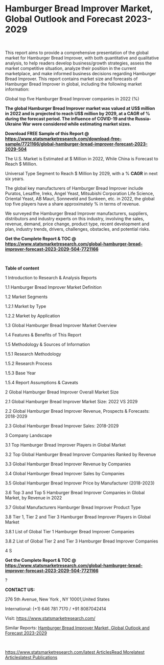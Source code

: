 <h1>Hamburger Bread Improver Market, Global Outlook and Forecast 2023-2029</h1><br/><p>This report aims to provide a comprehensive presentation of the global market for Hamburger Bread Improver, with both quantitative and qualitative analysis, to help readers develop business/growth strategies, assess the market competitive situation, analyze their position in the current marketplace, and make informed business decisions regarding Hamburger Bread Improver. This report contains market size and forecasts of Hamburger Bread Improver in global, including the following market information:</p>
 
 
 
 <p>Global top five Hamburger Bread Improver companies in 2022 (%)</p>
 
 
 
 <p><strong>The global Hamburger Bread Improver market was valued at US$ million in 2022 and is projected to reach US$ million by 2029, at a <strong>CAGR</strong> of % during the forecast period. The influence of COVID-19 and the Russia-Ukraine War were considered while estimating market sizes.</strong></p>
 
 
 
 <p><strong>Download FREE Sample of this Report @ <a href="https://www.statsmarketresearch.com/download-free-sample/7721166/global-hamburger-bread-improver-forecast-2023-2029-504">https://www.statsmarketresearch.com/download-free-sample/7721166/global-hamburger-bread-improver-forecast-2023-2029-504</a></strong></p>
 
 
 
 <p>The U.S. Market is Estimated at $ Million in 2022, While China is Forecast to Reach $ Million.</p>
 
 
 
 <p>Universal Type Segment to Reach $ Million by 2029, with a % <strong>CAGR</strong> in next six years.</p>
 
 
 
 <p>The global key manufacturers of Hamburger Bread Improver include Puratos, Lesaffre, Ireks, Angel Yeast, Mitsubishi Corporation Life Science, Oriental Yeast, AB Mauri, Sonneveld and Sunkeen, etc. in 2022, the global top five players have a share approximately % in terms of revenue.</p>
 
 
 
 <p>We surveyed the Hamburger Bread Improver manufacturers, suppliers, distributors and industry experts on this industry, involving the sales, revenue, demand, price change, product type, recent development and plan, industry trends, drivers, challenges, obstacles, and potential risks.</p>
 
 
 
 <div><b>Get the Complete Report & TOC @ <a href="https://www.statsmarketresearch.com/global-hamburger-bread-improver-forecast-2023-2029-504-7721166">https://www.statsmarketresearch.com/global-hamburger-bread-improver-forecast-2023-2029-504-7721166</a></b></div>
 
 
 
 <p><br />
 
 <b>Table of content</b></p>
 
 
 
 <p>1 Introduction to Research & Analysis Reports<br />
 
 1.1 Hamburger Bread Improver Market Definition<br />
 
 1.2 Market Segments<br />
 
 1.2.1 Market by Type<br />
 
 1.2.2 Market by Application<br />
 
 1.3 Global Hamburger Bread Improver Market Overview<br />
 
 1.4 Features & Benefits of This Report<br />
 
 1.5 Methodology & Sources of Information<br />
 
 1.5.1 Research Methodology<br />
 
 1.5.2 Research Process<br />
 
 1.5.3 Base Year<br />
 
 1.5.4 Report Assumptions & Caveats<br />
 
 2 Global Hamburger Bread Improver Overall Market Size<br />
 
 2.1 Global Hamburger Bread Improver Market Size: 2022 VS 2029<br />
 
 2.2 Global Hamburger Bread Improver Revenue, Prospects & Forecasts: 2018-2029<br />
 
 2.3 Global Hamburger Bread Improver Sales: 2018-2029<br />
 
 3 Company Landscape<br />
 
 3.1 Top Hamburger Bread Improver Players in Global Market<br />
 
 3.2 Top Global Hamburger Bread Improver Companies Ranked by Revenue<br />
 
 3.3 Global Hamburger Bread Improver Revenue by Companies<br />
 
 3.4 Global Hamburger Bread Improver Sales by Companies<br />
 
 3.5 Global Hamburger Bread Improver Price by Manufacturer (2018-2023)<br />
 
 3.6 Top 3 and Top 5 Hamburger Bread Improver Companies in Global Market, by Revenue in 2022<br />
 
 3.7 Global Manufacturers Hamburger Bread Improver Product Type<br />
 
 3.8 Tier 1, Tier 2 and Tier 3 Hamburger Bread Improver Players in Global Market<br />
 
 3.8.1 List of Global Tier 1 Hamburger Bread Improver Companies<br />
 
 3.8.2 List of Global Tier 2 and Tier 3 Hamburger Bread Improver Companies<br />
 
 4 S</p>
 
 
 
 <div><b>Get the Complete Report & TOC @ <a href="https://www.statsmarketresearch.com/global-hamburger-bread-improver-forecast-2023-2029-504-7721166">https://www.statsmarketresearch.com/global-hamburger-bread-improver-forecast-2023-2029-504-7721166</a></b></div>
 
 
 
 <p>? </p>
 
 
 
 <p><b>CONTACT US:</b><br />
 
 276 5th Avenue, New York , NY 10001,United States<br />
 
 International: (+1) 646 781 7170 / +91 8087042414<br />
 
 Visit: <a href="https://www.statsmarketresearch.com/">https://www.statsmarketresearch.com/</a><br />
 
 Similar Reports: <a href="https://www.statsmarketresearch.com/global-hamburger-bread-improver-forecast-2023-2029-504-7721166">Hamburger Bread Improver Market, Global Outlook and Forecast 2023-2029</a><br />
 
 <br />
 
 <a href="https://gyeongbokgung.com">https://www.statsmarketresearch.com/</a><a href="https://hallyeomaritime.com">latest Articles</a><a href="https://jingwansa.com">Read More</a><a href="https://nguoiviet.jp/">latest Articles</a><a href="https://www.intelmarketresearch.com/">latest Publications</a></p>